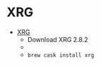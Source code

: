 # XRG
- [XRG](https://gauchosoft.com/Products/XRG/)
  -  Download XRG 2.8.2
  - 
  - `brew cask install xrg`
